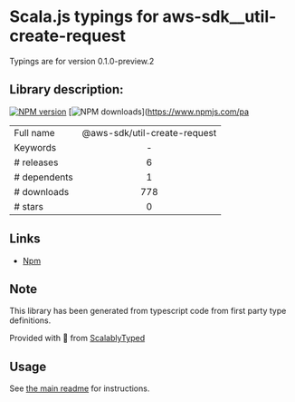 
# Scala.js typings for aws-sdk__util-create-request

Typings are for version 0.1.0-preview.2

## Library description:
[![NPM version](https://img.shields.io/npm/v/@aws-sdk/util-create-request/preview.svg)](https://www.npmjs.com/package/@aws-sdk/util-create-request) [![NPM downloads](https://img.shields.io/npm/dm/@aws-sdk/util-create-request.svg)](https://www.npmjs.com/pa

|                    |                 |
| ------------------ | :-------------: |
| Full name          | @aws-sdk/util-create-request |
| Keywords           | - |
| # releases         | 6 |
| # dependents       | 1 |
| # downloads        | 778 |
| # stars            | 0 |

## Links
- [Npm](https://www.npmjs.com/package/%40aws-sdk%2Futil-create-request)
    


## Note
This library has been generated from typescript code from first party type definitions.

Provided with :purple_heart: from [ScalablyTyped](https://github.com/oyvindberg/ScalablyTyped)

## Usage
See [the main readme](../../readme.md) for instructions.


